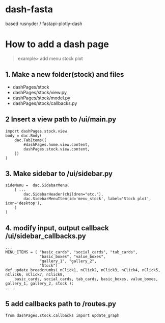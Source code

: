 # dash-fasta
based rusnyder / fastapi-plotly-dash

# How to add a dash page 
> example> add menu stock plot
## 1. Make a new folder(stock) and files 
- dashPages/stock
- dashPages/stock/view.py
- dashPages/stock/model.py
- dashPages/stock/callbacks.py

## 2 Insert a view path to /ui/main.py
```
import dashPages.stock.view
body = dac.Body(
    dac.TabItems([
        #dashPages.home.view.content,
        dashPages.stock.view.content,
    ])
)
```

## 3. Make sidebar to /ui/sidebar.py

```
sideMenu = 	dac.SidebarMenu(
    [ ...   
        dac.SidebarHeader(children="etc."),
        dac.SidebarMenuItem(id='menu_stock', label='Stock plot',  icon='desktop'),
    ]
)
```
## 4. modify input, output callback /ui/sidebar_callbacks.py
```
...
MENU_ITEMS = ( "basic_cards", "social_cards", "tab_cards", 
               "basic_boxes", "value_boxes",
               "gallery_1", "gallery_2",
               "Stock")
def update_breadcrumbs( nClick1, nClick2, nClick3, nClick4, nClick5, nClick6, nClick7, nClick8,
    basic_cards, social_cards, tab_cards, basic_boxes, value_boxes, gallery_1, gallery_2, stock ): 
....

```

## 5 add callbacks path to /routes.py 
```
from dashPages.stock.callbacks import update_graph
```
